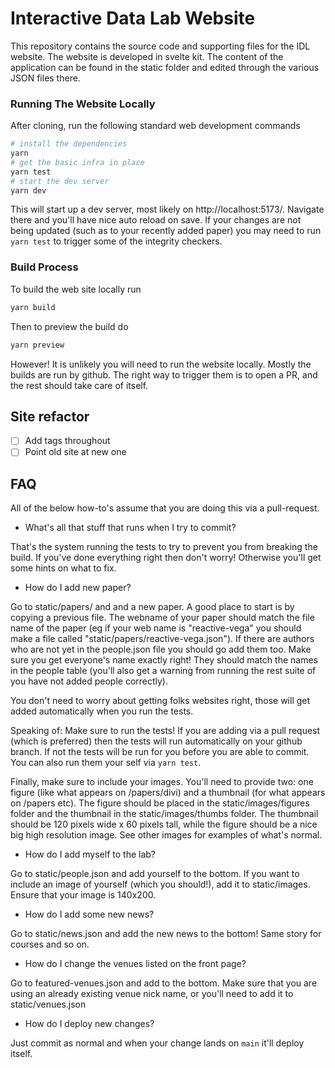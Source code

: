 # Interactive Data Lab Website

This repository contains the source code and supporting files for the IDL website. The website is developed in svelte kit. The content of the application can be found in the static folder and edited through the various JSON files there.

### Running The Website Locally

After cloning, run the following standard web development commands

```sh
# install the dependencies
yarn
# get the basic infra in place
yarn test
# start the dev server
yarn dev
```

This will start up a dev server, most likely on http://localhost:5173/. Navigate there and you'll have nice auto reload on save. If your changes are not being updated (such as to your recently added paper) you may need to run `yarn test` to trigger some of the integrity checkers.

### Build Process

To build the web site locally run

```sh
yarn build
```

Then to preview the build do

```sh
yarn preview
```

However! It is unlikely you will need to run the website locally. Mostly the builds are run by github. The right way to trigger them is to open a PR, and the rest should take care of itself.

## Site refactor

- [ ] Add tags throughout
- [ ] Point old site at new one

## FAQ

All of the below how-to's assume that you are doing this via a pull-request.

- What's all that stuff that runs when I try to commit?

That's the system running the tests to try to prevent you from breaking the build. If you've done everything right then don't worry! Otherwise you'll get some hints on what to fix.

- How do I add new paper?

Go to static/papers/ and and a new paper. A good place to start is by copying a previous file. The webname of your paper should match the file name of the paper (eg if your web name is "reactive-vega" you should make a file called "static/papers/reactive-vega.json"). If there are authors who are not yet in the people.json file you should go add them too. Make sure you get everyone's name exactly right! They should match the names in the people table (you'll also get a warning from running the rest suite of you have not added people correctly).

You don't need to worry about getting folks websites right, those will get added automatically when you run the tests.

Speaking of: Make sure to run the tests! If you are adding via a pull request (which is preferred) then the tests will run automatically on your github branch. If not the tests will be run for you before you are able to commit. You can also run them your self via `yarn test`.

Finally, make sure to include your images. You'll need to provide two: one figure (like what appears on /papers/divi) and a thumbnail (for what appears on /papers etc). The figure should be placed in the static/images/figures folder and the thumbnail in the static/images/thumbs folder. The thumbnail should be 120 pixels wide x 60 pixels tall, while the figure should be a nice big high resolution image. See other images for examples of what's normal.

- How do I add myself to the lab?

Go to static/people.json and add yourself to the bottom. If you want to include an image of yourself (which you should!), add it to static/images. Ensure that your image is 140x200.

- How do I add some new news?

Go to static/news.json and add the new news to the bottom! Same story for courses and so on.

- How do I change the venues listed on the front page?

Go to featured-venues.json and add to the bottom. Make sure that you are using an already existing venue nick name, or you'll need to add it to static/venues.json

- How do I deploy new changes?

Just commit as normal and when your change lands on `main` it'll deploy itself.
